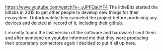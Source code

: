 https://www.youtube.com/watch?v=_yJPFQauYF4
The littleBits started the bitlabs in 2015 to get other people to develop new things for their ecosystem. 
Unfortunately they canceled the project before producing any devices and deleted all record of it, including their github. 

I recently found the last version of the software and hardware I sent them and after someone on youtube informed me that they were producing their proprietary connectors again I decided to put it all up here. 
